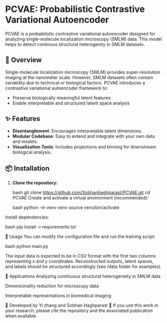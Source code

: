 # PCVAE: Probabilistic Contrastive Variational Autoencoder

PCVAE is a probabilistic contrastive variational autoencoder designed for analyzing single-molecule localization microscopy (SMLM) data. This model helps to detect continous structural heterogenity in SMLM datasets.

## 📌 Overview

Single-molecule localization microscopy (SMLM) provides super-resolution imaging at the nanometer scale. However, SMLM datasets often contain variability due to technical or biological factors. PCVAE introduces a contrastive variational autoencoder framework to:

- Preserve biologically meaningful latent features
- Enable interpretable and structured latent space analysis

## ✨ Features

- **Disentanglement**: Encourages interpretable latent dimensions.
- **Modular Codebase**: Easy to extend and integrate with your own data and models.
- **Visualization Tools**: Includes projections and binning for downstream biological analysis.

## 📦 Installation

1. **Clone the repository:**
   
   bash
   git clone https://github.com/Sobhanhaghparast/PCVAE.git
   cd PCVAE
Create and activate a virtual environment (recommended):

   bash
python -m venv venv
source venv/bin/activate


Install dependencies:

   bash
pip install -r requirements.txt


🚀 Usage
You can modify the configuration file and run the training script:

   bash
python main.py


The input data is expected to be in CSV format with the first two columns representing x and y coordinates. Reconstructed outputs, latent spaces, and labels should be structured accordingly (see /data folder for examples).

🧠 Applications
Analyzing continuous structural heterogeneity in SMLM data

Dimensionality reduction for microscopy data

Interpretable representations in biomedical imaging


🔬 Developed by Yi zhang and Sobhan Haghparast
🧪 If you use this work in your research, please cite the repository and the associated publication when available.
